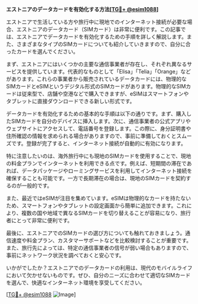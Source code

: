 **エストニアのデータカードを有効化する方法[[TG💪+ @esim1088](https://t.me/s/esim1088)]**

エストニアで生活している方や旅行中に現地でのインターネット接続が必要な場合、エストニアのデータカード（SIMカード）は非常に便利です。この記事では、エストニアでデータカードを有効化するための手順を詳しく解説します。また、さまざまなタイプのSIMカードについても紹介していきますので、自分に合ったカードを選んでください。

まず、エストニアにはいくつかの主要な通信事業者が存在し、それぞれ異なるサービスを提供しています。代表的なものとして「Elisa」「Telia」「Orange」などがあります。これらの事業者から販売されているデータカードには、物理的なSIMカードとeSIMというデジタル形式のSIMカードがあります。物理的なSIMカードは従来型で、店舗や空港などで購入できますが、eSIMはスマートフォンやタブレットに直接ダウンロードできる新しい形式です。

データカードを有効化するための基本的な手順は以下の通りです。まず、購入したSIMカードを自分のデバイスに挿入します。次に、通信事業者の公式アプリやウェブサイトにアクセスして、電話番号を登録します。この際に、身分証明書や住所確認の情報を求められる場合がありますので、事前に準備しておくとスムーズです。登録が完了すると、インターネット接続が自動的に有効になります。

特に注意したいのは、海外旅行中にも現地のSIMカードを使用することで、現地の料金プランでインターネットを利用できる点です。例えば、短期間の滞在であれば、データパッケージやローミングサービスを利用してインターネット接続を確保することも可能です。一方で長期滞在の場合は、現地のSIMカードを契約するのが一般的です。

また、最近ではeSIMが注目を集めています。eSIMは物理的なカードを持たないため、スマートフォンやタブレットの設定画面から簡単に追加できます。これにより、複数の国や地域で異なるSIMカードを切り替えることが容易になり、旅行者にとって非常に便利です。

最後に、エストニアでのSIMカードの選び方についても触れておきましょう。通信速度や料金プラン、カスタマーサポートなどを比較検討することが重要です。また、旅行先によっては、特定の通信事業者の信号が弱い場合もありますので、事前にネットワーク状況を調べておくと安心です。

いかがでしたか？エストニアでのデータカードの利用は、現代のモバイルライフにおいて欠かせないものです。ぜひ、自分のニーズに合わせて適切なSIMカードを選んで、快適なインターネット環境を享受してください。

[[TG💪+ @esim1088](https://t.me/s/esim1088) ![Image](https://i.postimg.cc/Y0z9fWf4/image.png)]